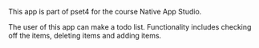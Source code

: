 This app is part of pset4 for the course Native App Studio.

The user of this app can make a todo list. Functionality includes checking off the items, deleting items and adding items.


